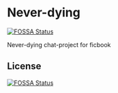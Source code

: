 # Never-dying
[![FOSSA Status](https://app.fossa.com/api/projects/git%2Bgithub.com%2FLotgyero%2Fnever-dying.svg?type=shield)](https://app.fossa.com/projects/git%2Bgithub.com%2FLotgyero%2Fnever-dying?ref=badge_shield)

Never-dying chat-project for ficbook


## License
[![FOSSA Status](https://app.fossa.com/api/projects/git%2Bgithub.com%2FLotgyero%2Fnever-dying.svg?type=large)](https://app.fossa.com/projects/git%2Bgithub.com%2FLotgyero%2Fnever-dying?ref=badge_large)